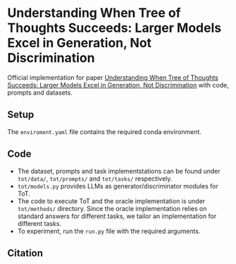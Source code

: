 # Understanding When Tree of Thoughts Succeeds: Larger Models Excel in Generation, Not Discrimination
Official implementation for paper [Understanding When Tree of Thoughts Succeeds: Larger Models Excel in Generation, Not Discrimination]() with code, prompts and datasets.

## Setup
The `enviroment.yaml` file contains the required conda environment.

## Code
- The dataset, prompts and task implementstations can  be found under `tot/data/`, `tot/prompts/` and `tot/tasks/` respectively.<br>
- `tot/models.py` provides LLMs as generator/discriminator modules for ToT.<br>
- The code to execute ToT and the oracle implementation is under `tot/methods/` directory. Since the oracle implementation relies on standard answers for different tasks, we tailor an implementation for different tasks.<br>
- To experiment, run the `run.py` file with the required arguments.

## Citation
